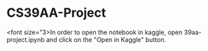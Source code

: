 # CS39AA-Project
<font size="3>In order to open the notebook in kaggle, open 39aa-project.ipynb and click on the "Open in Kaggle" button.</font>
